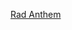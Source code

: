 ---
layout: post
wordpress_id: 603
wordpress_url: http://noesbueno.com/archives/603
date: '2010-05-10 10:37:09 -0500'
date_gmt: '2010-05-10 15:37:09 -0500'
body: |
  <p><a href="http://www.youtube.com/watch?v=Jl0G3uH71B8">Rad Anthem</a></p>
---